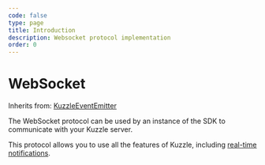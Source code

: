 ```yaml
---
code: false
type: page
title: Introduction
description: Websocket protocol implementation
order: 0
---
```


# WebSocket

Inherits from: [KuzzleEventEmitter](/sdk/js/6/core-classes/kuzzle-event-emitter)

The WebSocket protocol can be used by an instance of the SDK to communicate with your Kuzzle server.

This protocol allows you to use all the features of Kuzzle, including [real-time notifications](/sdk/js/6/essentials/realtime-notifications).

